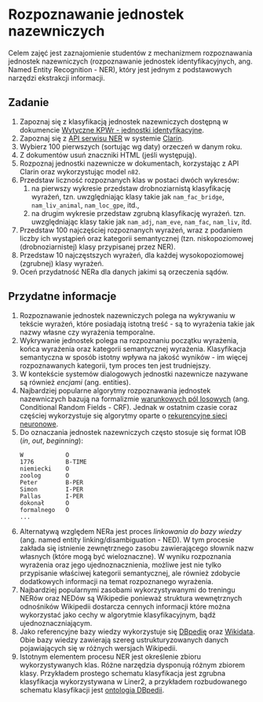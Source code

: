 # Rozpoznawanie jednostek nazewniczych 

Celem zajęć jest zaznajomienie studentów z mechanizmem rozpoznawania jednostek nazewniczych 
(rozpoznawanie jednostek identyfikacyjnych, ang. Named Entity Recognition - NER), który jest jednym z
podstawowych narzędzi ekstrakcji informacji.

## Zadanie

1. Zapoznaj się z klasyfikacją jednostek nazewniczych dostępną w dokumencie 
   [Wytyczne KPWr - jednostki identyfikacyjne](http://clarin-pl.eu/pliki/warsztaty/WytyczneKPWr-JednostkiIdentyfikacyjne.pdf).
1. Zapoznaj się z [API serwisu NER](http://nlp.pwr.wroc.pl/redmine/projects/nlprest2/wiki) w systemie [Clarin](http://ws.clarin-pl.eu/ner.shtml).
1. Wybierz 100 pierwszych (sortując wg daty) orzeczeń w danym roku.
1. Z dokumentów usuń znaczniki HTML (jeśli występują).
1. Rozpoznaj jednostki nazewnicze w dokumentach, korzystając z API Clarin oraz wykorzystując model `n82`. 
1. Przedstaw liczność rozpoznanych klas w postaci dwóch wykresów:
   1. na pierwszy wykresie przedstaw drobnoziarnistą klasyfikację wyrażeń, tzn. uwzględniając klasy takie jak
      `nam_fac_bridge`, `nam_liv_animal`, `nam_loc_gpe`, itd.,
   1. na drugim wykresie przedstaw zgrubną klasyfikację wyrażeń. tzn. uwzględniając klasy takie jak
      `nam_adj`, `nam_eve`, `nam_fac`, `nam_liv`, itd.
1. Przedstaw 100 najczęściej rozpoznanych wyrażeń, wraz z podaniem liczby ich wystąpień oraz kategorii semantycznej
   (tzn. niskopoziomowej (drobnoziarnistej) klasy przypisanej przez NER).
1. Przedstaw 10 najczęstszych wyrażeń, dla każdej wysokopoziomowej (zgrubnej) klasy wyrażeń.
1. Oceń przydatność NERa dla danych jakimi są orzeczenia sądów.

## Przydatne informacje

1. Rozpoznawanie jednostek nazewniczych polega na wykrywaniu w tekście wyrażeń, które posiadają istotną treść - są to
   wyrażenia takie jak nazwy własne czy wyrażenia temporalne. 
1. Wykrywanie jednostek polega na rozpoznaniu początku wyrażenia, końca wyrażenia oraz kategorii semantycznej wyrażenia.
   Klasyfikacja semantyczna w sposób istotny wpływa na jakość wyników - im więcej rozpoznawanych kategorii, tym proces
   ten jest trudniejszy.
1. W kontekście systemów dialogowych jednostki nazewnicze nazywane są również _encjami_ (ang. entities).
1. Najbardziej popularne algorytmy rozpoznawania jednostek nazewniczych bazują na formalizmie 
   [warunkowych pól losowych](https://en.wikipedia.org/wiki/Conditional_random_field) (ang. Conditional Random Fields -
   CRF). Jednak w ostatnim czasie coraz częściej wykorzystuje się algorytmy oparte o 
   [rekurencyjne sieci neuronowe](https://en.wikipedia.org/wiki/Recurrent_neural_network).
1. Do oznaczania jednostek nazewniczych często stosuje się format IOB (_in_, _out_, _beginning_):
   ```
   W            O
   1776         B-TIME
   niemiecki    O
   zoolog       O
   Peter        B-PER
   Simon        I-PER
   Pallas       I-PER
   dokonał      O
   formalnego   O
   ...
   ```
1. Alternatywą względem NERa jest proces _linkowania do bazy wiedzy_ (ang. named entity linking/disambiguation - NED).
   W tym procesie zakłada się istnienie zewnętrznego zasobu zawierającego słownik nazw własnych (które mogą być
   wieloznaczne). W wyniku rozpoznania wyrażenia oraz jego ujednoznacznienia, możliwe jest nie tylko przypisanie
   właściwej kategorii semantycznej, ale również zdobycie dodatkowych informacji na temat rozpoznanego wyrażenia.
1. Najbardziej popularnymi zasobami wykorzystywanymi do treningu NERów oraz NEDów są Wikipedie ponieważ struktura
   wewnętrznych odnośników Wikipedii dostarcza cennych informacji które można wykorzystać jako cechy w algorytmie
   klasyfikacyjnym, bądź ujednoznaczniającym. 
1. Jako referencyjne bazy wiedzy wykorzystuje się [DBpedię](http://wiki.dbpedia.org/) oraz 
   [Wikidata](https://www.wikidata.org/wiki/Wikidata:Main_Page). 
   Obie bazy wiedzy zawierają szereg ustrukturyzowanych danych pojawiających się w różnych wersjach Wikipedii.
1. Istotnym elementem procesu NER jest określenie zbioru wykorzystywanych klas. Różne narzędzia dysponują różnym zbiorem
   klasy. Przykładem prostego schematu klasyfikacja jest zgrubna klasyfikacja wykorzystywana w Liner2, a 
   przykładem rozbudowanego schematu klasyfikacji jest 
   [ontologia DBpedii](http://wiki.dbpedia.org/services-resources/ontology). 
